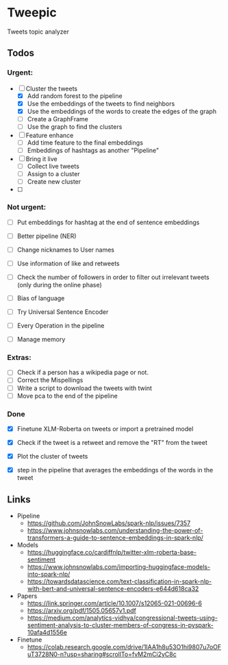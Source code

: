 # Tweepic
Tweets topic analyzer



## Todos


### Urgent:
- [ ] Cluster the tweets
  - [x] Add random forest to the pipeline
  - [x] Use the embeddings of the tweets to find neighbors
  - [x] Use the embeddings of the words to create the edges of the graph
  - [ ] Create a GraphFrame
  - [ ] Use the graph to find the clusters
- [ ] Feature enhance
  - [ ] Add time feature to the final embeddings
  - [ ] Embeddings of hashtags as another "Pipeline"
- [ ] Bring it live
  - [ ] Collect live tweets
  - [ ] Assign to a cluster
  - [ ] Create new cluster
  
- [ ] 


### Not urgent:
- [ ] Put embeddings for hashtag at the end of sentence embeddings
- [ ] Better pipeline (NER)
- [ ] Change nicknames to User names
- [ ] Use information of like and retweets
- [ ] Check the number of followers in order to filter out irrelevant tweets (only during the online phase)
- [ ] Bias of language
- [ ] Try Universal Sentence Encoder
- [ ] Every Operation in the pipeline
- [ ] Manage memory



### Extras:
- [ ] Check if a person has a wikipedia page or not.
- [ ] Correct the Mispellings
- [ ] Write a script to download the tweets with twint
- [ ] Move pca to the end of the pipeline

### Done
- [x] Finetune XLM-Roberta on tweets or import a pretrained model
- [x] Check if the tweet is a retweet and remove the "RT" from the tweet
- [x] Plot the cluster of tweets
- [x] step in the pipeline that averages the embeddings of the words in the tweet


## Links
- Pipeline
  - https://github.com/JohnSnowLabs/spark-nlp/issues/7357
  - https://www.johnsnowlabs.com/understanding-the-power-of-transformers-a-guide-to-sentence-embeddings-in-spark-nlp/
- Models
  - https://huggingface.co/cardiffnlp/twitter-xlm-roberta-base-sentiment 
  - https://www.johnsnowlabs.com/importing-huggingface-models-into-spark-nlp/
  - https://towardsdatascience.com/text-classification-in-spark-nlp-with-bert-and-universal-sentence-encoders-e644d618ca32
- Papers
  - https://link.springer.com/article/10.1007/s12065-021-00696-6
  - https://arxiv.org/pdf/1505.05657v1.pdf
  - https://medium.com/analytics-vidhya/congressional-tweets-using-sentiment-analysis-to-cluster-members-of-congress-in-pyspark-10afa4d1556e
- Finetune
  - https://colab.research.google.com/drive/1IAA1h8u53O1hi9807u7oOFuT3728N0-n?usp=sharing#scrollTo=fvM2mCi2yC8c